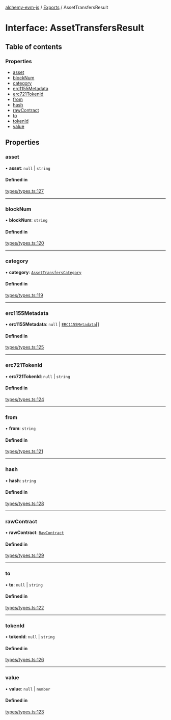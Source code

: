 [alchemy-evm-js](../README.md) / [Exports](../modules.md) / AssetTransfersResult

# Interface: AssetTransfersResult

## Table of contents

### Properties

- [asset](AssetTransfersResult.md#asset)
- [blockNum](AssetTransfersResult.md#blocknum)
- [category](AssetTransfersResult.md#category)
- [erc1155Metadata](AssetTransfersResult.md#erc1155metadata)
- [erc721TokenId](AssetTransfersResult.md#erc721tokenid)
- [from](AssetTransfersResult.md#from)
- [hash](AssetTransfersResult.md#hash)
- [rawContract](AssetTransfersResult.md#rawcontract)
- [to](AssetTransfersResult.md#to)
- [tokenId](AssetTransfersResult.md#tokenid)
- [value](AssetTransfersResult.md#value)

## Properties

### asset

• **asset**: ``null`` \| `string`

#### Defined in

[types/types.ts:127](https://github.com/alchemyplatform/exploring-pioneer/blob/53a912f/src/types/types.ts#L127)

___

### blockNum

• **blockNum**: `string`

#### Defined in

[types/types.ts:120](https://github.com/alchemyplatform/exploring-pioneer/blob/53a912f/src/types/types.ts#L120)

___

### category

• **category**: [`AssetTransfersCategory`](../enums/AssetTransfersCategory.md)

#### Defined in

[types/types.ts:119](https://github.com/alchemyplatform/exploring-pioneer/blob/53a912f/src/types/types.ts#L119)

___

### erc1155Metadata

• **erc1155Metadata**: ``null`` \| [`ERC1155Metadata`](ERC1155Metadata.md)[]

#### Defined in

[types/types.ts:125](https://github.com/alchemyplatform/exploring-pioneer/blob/53a912f/src/types/types.ts#L125)

___

### erc721TokenId

• **erc721TokenId**: ``null`` \| `string`

#### Defined in

[types/types.ts:124](https://github.com/alchemyplatform/exploring-pioneer/blob/53a912f/src/types/types.ts#L124)

___

### from

• **from**: `string`

#### Defined in

[types/types.ts:121](https://github.com/alchemyplatform/exploring-pioneer/blob/53a912f/src/types/types.ts#L121)

___

### hash

• **hash**: `string`

#### Defined in

[types/types.ts:128](https://github.com/alchemyplatform/exploring-pioneer/blob/53a912f/src/types/types.ts#L128)

___

### rawContract

• **rawContract**: [`RawContract`](RawContract.md)

#### Defined in

[types/types.ts:129](https://github.com/alchemyplatform/exploring-pioneer/blob/53a912f/src/types/types.ts#L129)

___

### to

• **to**: ``null`` \| `string`

#### Defined in

[types/types.ts:122](https://github.com/alchemyplatform/exploring-pioneer/blob/53a912f/src/types/types.ts#L122)

___

### tokenId

• **tokenId**: ``null`` \| `string`

#### Defined in

[types/types.ts:126](https://github.com/alchemyplatform/exploring-pioneer/blob/53a912f/src/types/types.ts#L126)

___

### value

• **value**: ``null`` \| `number`

#### Defined in

[types/types.ts:123](https://github.com/alchemyplatform/exploring-pioneer/blob/53a912f/src/types/types.ts#L123)
